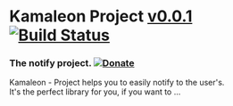 # Kamaleon Project <a href='https://github.com/kamaleon-project/master/CHANGELOG.md' class='version' title='Whats New?'>v0.0.1</a> [![Build Status](https://api.travis-ci.org/janpaepke/ScrollMagic.svg?branch=master)](https://travis-ci.org/janpaepke/ScrollMagic) 

### The notify project. [![Donate](https://www.paypalobjects.com/en_US/i/btn/btn_donate_SM.gif "Shut up and take my money!")](https://www.paypal.com/# "Shut up and take my money!")

Kamaleon - Project helps you to easily notify to the user's.  
It's the perfect library for you, if you want to ...
